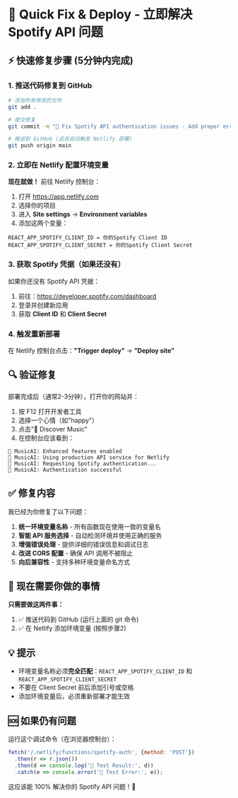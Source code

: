 # 🚀 Quick Fix & Deploy - 立即解决 Spotify API 问题

## ⚡ 快速修复步骤 (5分钟内完成)

### 1. 推送代码修复到 GitHub
```bash
# 添加所有修改的文件
git add .

# 提交修复
git commit -m "🎵 Fix Spotify API authentication issues - Add proper error handling and environment variable support"

# 推送到 GitHub (这会自动触发 Netlify 部署)
git push origin main
```

### 2. 立即在 Netlify 配置环境变量

**现在就做！** 前往 Netlify 控制台：

1. 打开 https://app.netlify.com
2. 选择你的项目
3. 进入 **Site settings** → **Environment variables**
4. 添加这两个变量：

```
REACT_APP_SPOTIFY_CLIENT_ID = 你的Spotify Client ID
REACT_APP_SPOTIFY_CLIENT_SECRET = 你的Spotify Client Secret
```

### 3. 获取 Spotify 凭据（如果还没有）

如果你还没有 Spotify API 凭据：

1. 前往：https://developer.spotify.com/dashboard
2. 登录并创建新应用
3. 获取 **Client ID** 和 **Client Secret**

### 4. 触发重新部署

在 Netlify 控制台点击：**"Trigger deploy"** → **"Deploy site"**

## 🔍 验证修复

部署完成后（通常2-3分钟），打开你的网站并：

1. 按 F12 打开开发者工具
2. 选择一个心情（如"happy"）
3. 点击"🚀 Discover Music"
4. 在控制台应该看到：

```
🎵 MusicAI: Enhanced features enabled
🎵 MusicAI: Using production API service for Netlify
🎵 MusicAI: Requesting Spotify authentication...
🎵 MusicAI: Authentication successful
```

## ✅ 修复内容

我已经为你修复了以下问题：

1. **统一环境变量名称** - 所有函数现在使用一致的变量名
2. **智能 API 服务选择** - 自动检测环境并使用正确的服务
3. **增强错误处理** - 提供详细的错误信息和调试日志
4. **改进 CORS 配置** - 确保 API 调用不被阻止
5. **向后兼容性** - 支持多种环境变量命名方式

## 🎯 现在需要你做的事情

**只需要做这两件事：**

1. ✅ 推送代码到 GitHub (运行上面的 git 命令)
2. ✅ 在 Netlify 添加环境变量 (按照步骤2)

## 💡 提示

- 环境变量名称必须**完全匹配**：`REACT_APP_SPOTIFY_CLIENT_ID` 和 `REACT_APP_SPOTIFY_CLIENT_SECRET`
- 不要在 Client Secret 前后添加引号或空格
- 添加环境变量后，必须重新部署才能生效

## 🆘 如果仍有问题

运行这个调试命令（在浏览器控制台）：
```javascript
fetch('/.netlify/functions/spotify-auth', {method: 'POST'})
  .then(r => r.json())
  .then(d => console.log('🎵 Test Result:', d))
  .catch(e => console.error('🎵 Test Error:', e));
```

这应该能 100% 解决你的 Spotify API 问题！🎵 